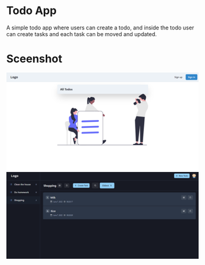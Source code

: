 # Todo App 

A simple todo app where users can create a todo, and inside the todo user can create tasks and each task can be moved and updated.

# Sceenshot

![Image-1](./images/todo1.png)
![Image-1](./images/todo2.png)
